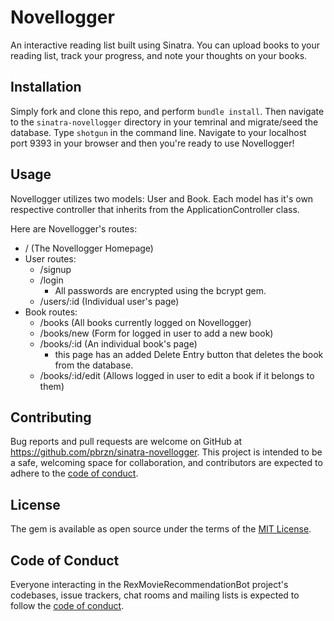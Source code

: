 
# Novellogger

An interactive reading list built using Sinatra. You can upload books to your reading list, track your progress, and note your thoughts on your books.

## Installation

Simply fork and clone this repo, and perform ```bundle install```. Then navigate to the ```sinatra-novellogger``` directory in your temrinal and migrate/seed the database. Type ```shotgun``` in the command line. Navigate to your localhost port 9393 in your browser and then you're ready to use Novellogger!

## Usage

Novellogger utilizes two models: User and Book. Each model has it's own respective controller that inherits from the ApplicationController class.

Here are Novellogger's routes:
  - / (The Novellogger Homepage)
  - User routes:
    - /signup
    - /login
      - All passwords are encrypted using the bcrypt gem.
    - /users/:id (Individual user's page)
  - Book routes:
    - /books (All books currently logged on Novellogger)
    - /books/new (Form for logged in user to add a new book)
    - /books/:id (An individual book's page)
      - this page has an added Delete Entry button that deletes the book from the database.
    - /books/:id/edit (Allows logged in user to edit a book if it belongs to them)

## Contributing

Bug reports and pull requests are welcome on GitHub at https://github.com/pbrzn/sinatra-novellogger. This project is intended to be a safe, welcoming space for collaboration, and contributors are expected to adhere to the [code of conduct](https://github.com/pbrzn/sinatra-novellogger/blob/master/CODE_OF_CONDUCT.md).

## License

The gem is available as open source under the terms of the [MIT License](https://opensource.org/licenses/MIT).

## Code of Conduct

Everyone interacting in the RexMovieRecommendationBot project's codebases, issue trackers, chat rooms and mailing lists is expected to follow the [code of conduct](https://github.com/pbrzn/sinatra-novellogger/blob/master/CODE_OF_CONDUCT.md).
